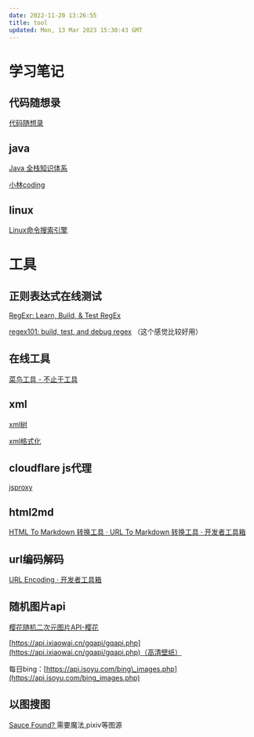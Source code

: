 ```yaml
---
date: 2022-11-20 13:26:55
title: tool
updated: Mon, 13 Mar 2023 15:30:43 GMT
---
```

# 学习笔记

## 代码随想录

[代码随想录](https://www.programmercarl.com/)

## java

[Java 全栈知识体系](https://pdai.tech/)

[小林coding](https://xiaolincoding.com/)

## linux

[Linux命令搜索引擎](https://jaywcjlove.gitee.io/linux-command/)

# 工具

## 正则表达式在线测试

[RegExr: Learn, Build, & Test RegEx](https://regexr.com/)

[regex101: build, test, and debug regex](https://regex101.com/) （这个感觉比较好用）

## 在线工具

[菜鸟工具 - 不止于工具](https://c.runoob.com/)

## xml

[xml树](https://bfotool.com/zh/xml-viewer)

[xml格式化](https://c.runoob.com/front-end/710/)

## cloudflare js代理

[jsproxy](https://g.junezate.ml)

## html2md

[HTML To Markdown 转换工具 · URL To Markdown 转换工具 · 开发者工具箱](https://devtool.tech/html-md)

## url编码解码

[URL Encoding · 开发者工具箱](https://devtool.tech/url-encode)

## 随机图片api

[樱花随机二次元图片API-樱花](https://www.dmoe.cc/)

[https://api.ixiaowai.cn/gqapi/gqapi.php](https://api.ixiaowai.cn/gqapi/gqapi.php)（高清壁纸）

每日bing：[https://api.isoyu.com/bing\_images.php](https://api.isoyu.com/bing_images.php)

## 以图搜图

[Sauce Found? ](https://saucenao.com/search.php)  需要魔法,pixiv等图源
